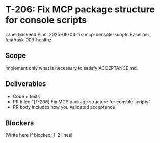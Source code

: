 # T-206: Fix MCP package structure for console scripts
Lane: backend
Plan: 2025-09-04-fix-mcp-console-scripts
Baseline: feat/task-009-healthz

## Scope
Implement only what is necessary to satisfy ACCEPTANCE.md.

## Deliverables
- Code + tests
- PR titled "[T-206] Fix MCP package structure for console scripts"
- PR body includes how you validated acceptance

## Blockers
(Write here if blocked; 1–2 lines)
